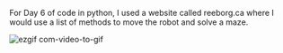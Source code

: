 For Day 6 of code in python, I used a website called reeborg.ca where I would use a list of methods to move the robot and solve a maze.






![ezgif com-video-to-gif](https://github.com/jparng/100_Days_of_Code_Python/assets/59073672/784c71bc-924b-4d87-85df-c8098489ff11)
